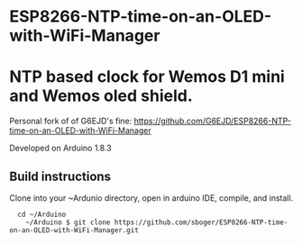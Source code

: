 # ESP8266-NTP-time-on-an-OLED-with-WiFi-Manager

NTP based clock for Wemos D1 mini and Wemos oled shield.
===

Personal fork of of G6EJD's fine: https://github.com/G6EJD/ESP8266-NTP-time-on-an-OLED-with-WiFi-Manager


Developed on Arduino 1.8.3

## Build instructions
Clone into your ~Ardunio directory, open in arduino IDE, compile, and install.
```
  cd ~/Arduino
    ~/Arduino $ git clone https://github.com/sboger/ESP8266-NTP-time-on-an-OLED-with-WiFi-Manager.git

```

